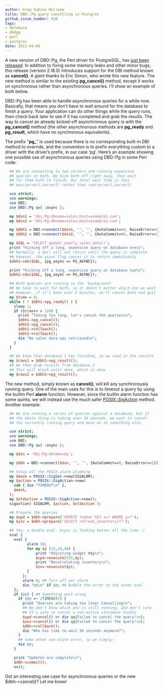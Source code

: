 ```yaml
---
author: Greg Sabino Mullane
title: DBD::Pg query cancelling in Postgres
github_issue_number: 438
tags:
- database
- dbdpg
- perl
- postgres
date: 2011-04-04
---
```




A new version of DBD::Pg, the Perl driver for PostgreSQL, has [just been released](https://www.postgresql.org/message-id/20110330153007.GD7412@core.home). In addition to fixing some memory leaks and other minor bugs, this release (version 2.18.0) introduces support for the DBI method known as **cancel()**. A giant thanks to Eric Simon, who wrote this new feature. The new method is similar to the existing **pg_cancel()** method, except it works on synchronous rather than asynchronous queries. I’ll show an example of both below.

DBD::Pg has been able to handle asynchronous queries for a while now. Basically, that means you don’t have to wait around for the database to finish a query. Your application can do other things while the query runs, then check back later to see if it has completed and grab the results. The way to cancel an already kicked-off asynchronous query is with the **pg_cancel()** method (the other asynchronous methods are **pg_ready** and **pg_result**, which have no synchronous equivalents).

The prefix "**pg_**" is used because there is no corresponding built-in DBI method to override, and the convention is to prefix everything custom to a driver with the driver’s prefix, in our case ‘pg’. Here’s an example showing one possible use of asynchronous queries using DBD::Pg in some Perl code:

```perl
  ## We are connecting to two servers and running expensive 
  ## queries on both. We kick both off right away, then wait 
  ## for them both to finish. Our total wait time is thus
  ## max(server1,server2) rather than sum(server1,server2)

  use strict;
  use warnings;
  use DBI;
  use DBD::Pg qw{ :async };

  my $dsn1 = 'dbi:Pg:dbname=sales;host=example1.com';
  my $dsn2 = 'dbi:Pg:dbname=sales;host=example2.com';

  my $dbh1 = DBI->connect($dsn1, '', '', {AutoCommit=>0, RaiseError=>1});
  my $dbh2 = DBI->connect($dsn2, '', '', {AutoCommit=>0, RaiseError=>1});

  my $SQL = 'SELECT gather_yearly_sales_data()';
  print "Kicking off a long, expensive query on database one\n";
  ## Normally, a do() will not return until the query is complete
  ## However, the async flag causes it to return immediately
  $dbh1->do($SQL, {pg_async => PG_ASYNC});

  print "Kicking off a long, expensive query on database two\n";
  $dbh2->do($SQL, {pg_async => PG_ASYNC});

  ## Both queries are running in the 'background'
  ## We have to wait for both, so it doesn't matter which one we wait for here
  ## However, if it's been over 2 minutes, we'll cancel both and quit
  my $time = 0;
  while ( ! $dbh1->pg_ready() ) {
    sleep 1;
    if ($time++ > 120) {
      print "Taking too long, let's cancel the queries\n";
      $dbh1->pg_cancel();
      $dbh2->pg_cancel();
      $dbh1->rollback();
      $dbh2->rollback();
      die "No sales data was retrieved\n";
    }
  }

  ## We know that database 1 has finished, so we read in the results
  my $rows1 = $dbh1->pg_result();
  ## We then grab results from database 2
  ## This will block until done, which is okay
  my $rows2 = $dbh2->pg_result();
```

The new method, simply known as **cancel()**, will kill any synchronously running query. One of the main uses for this is to timeout a query by using the builtin Perl **alarm** function. However, since the builtin alarm function has some quirks, we will instead use the much safer [POSIX::SigAction](https://perldoc.perl.org/POSIX.html) method. Another example:

```perl
  ## We are running a series of queries against a database, but if
  ## the whole thing is taking over 30 seconds, we want to cancel
  ## the currently running query and move on to something else.

  use strict;
  use warnings;
  use DBI;
  use DBD::Pg qw{ :async };

  my $dsn = 'dbi:Pg:dbname=dq';

  my $dbh = DBI->connect($dsn, '', '', {AutoCommit=>0, RaiseError=>1});

  ## Setup all the POSIX alarm plumbing
  my $mask = POSIX::SigSet->new(SIGALRM);
  my $action = POSIX::SigAction->new(
    sub { die "TIMEOUT\n" },
    $mask,
  );
  my $oldaction = POSIX::SigAction->new();
  sigaction( SIGALRM, $action, $oldaction );

  ## Prepare the queries
  my $upd = $dbh->prepare('UPDATE foobar SET x=? WHERE y=?');
  my $inv = $dbh->prepare('SELECT refresh_inventory(?)');

  ## Yes, a double eval. Async is looking better all the time :)
  eval {
    eval {
          alarm 30;
          for my $y (12,24,48) {
              print "Adjusting widget #$y\n";
              $upd->execute(555,$y);
              print "Recalculating inventory\n";
              $inv->execute($y);
          }
        };
        alarm 0; ## Turn off our alarm
        die "$@\n" if $@; ## Bubble the error to the outer eval
    };
    if ($@) { ## Something went wrong
      if ($@ =~ /TIMEOUT/) {
        print "Queries are taking too long! Cancelling\n";
        ## We don't know which one is still running, and don't care
        ## It's safe to cancel a non-active statement handle
        $upd->cancel() or die qq{Failed to cancel the query!\n};
        $inv->cancel() or die qq{Failed to cancel the query!\n};
        $dbh->rollback();
        die "Who has time to wait 30 seconds anymore?";
      }
      ## Some other non-alarm error, so we simply:
      die $@;
    }

    print "Updates are complete\n";
    $dbh->commit();
    exit;
```

Got an interesting use case for asynchronous queries or the new $dbh‑>cancel()? Let me know!


